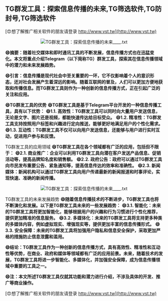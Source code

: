 ## **TG群发工具：探索信息传播的未来,TG筛选软件,TG防封号,TG筛选软件**

[😍想了解推广相关软件的朋友请登录 http://www.vst.tw](http://www.vst.tw)

 <center><img src="https://vst.tw/MP4/tuiguang/png/3.png" alt="TG群发工具：探索信息传播的未来____.txt"></center>

**😄摘要：随着社交媒体和即时通讯工具的不断发展，信息传播方式也在迅猛变化。本文将重点介绍Telegram（以下简称TG）群发工具，探索其在信息传播领域中的潜力和未来发展趋势。**

**😄引言：信息传播是现代社会中至关重要的一环，它不仅影响着个人的意识形态，还对社会发展产生着深远的影响。随着互联网的普及，人们可以更加方便地获取和传播信息。而TG群发工具则作为一种创新的信息传播方式，正在引起广泛的关注和应用。**

**😄TG群发工具的优势**
**😄TG群发工具是基于Telegram平台开发的一种信息传播工具，具有以下优势：**
**😄1.1. 高效性：TG群发工具可以同时向大量用户发送信息，无论是文字、图片还是视频，都能快速传达给目标受众。**
**😄1.2. 精准性：TG群发工具支持按照用户标签和兴趣进行定向推送，能够更好地满足用户的个性化需求。**
**😄1.3. 互动性：TG群发工具不仅可以向用户发送信息，还能够与用户进行实时互动，促进用户参与和反馈。**

TG群发工具的应用领域
**😄TG群发工具在各个领域都有广泛的应用，包括但不限于：**
**😄2.1. 商业推广：企业可以利用TG群发工具向潜在客户发送产品信息、促销活动等，提高品牌知名度和销售额。**
**😄2.2. 政府公告：政府可以通过TG群发工具向市民发布重要公告、紧急通知等，提高信息传达的效率和准确性。**
**😄2.3. 新闻媒体：新闻机构可以通过TG群发工具向用户传递最新的新闻报道和时事评论，实现快速、准确的新闻传播。**

 <center><img src="https://vst.tw/MP4/tuiguang/png/3.png" alt="TG群发工具：探索信息传播的未来____.txt"></center>

TG群发工具的未来发展趋势
**😄随着信息传播技术的不断进步，TG群发工具也将不断演化和发展。以下是TG群发工具未来的一些发展趋势：**
**😄3.1. 智能化：未来的TG群发工具将更加智能化，能够根据用户的兴趣和行为习惯进行个性化推荐，提供更加精准的信息服务。**
**😄3.2. 多媒体化：未来的TG群发工具将支持更多种类的多媒体内容，例如虚拟现实、增强现实等，提供更加丰富的信息传播形式。**
**😄3.3. 安全保障：未来的TG群发工具将加强用户隐私和信息安全保护，采取更加严格的措施防止信息泄露和滥用。**

**😄结论：TG群发工具作为一种创新的信息传播方式，具有高效性、精准性和互动性等优势，在商业、政府和媒体等领域都有广泛的应用前景。未来，随着技术的发展，TG群发工具将进一步智能化、多媒体化，并加强安全保障，成为信息传播领域中重要的工具之一。**

**😄注：本文所述TG群发工具仅就其功能和潜力进行介绍，不涉及具体的开发、推广等商业操作。**

[😍想了解推广相关软件的朋友请登录 http://www.vst.tw](http://www.vst.tw)



